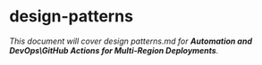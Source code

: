 # design-patterns

_This document will cover design patterns.md for **Automation and DevOps\GitHub Actions for Multi-Region Deployments**._

